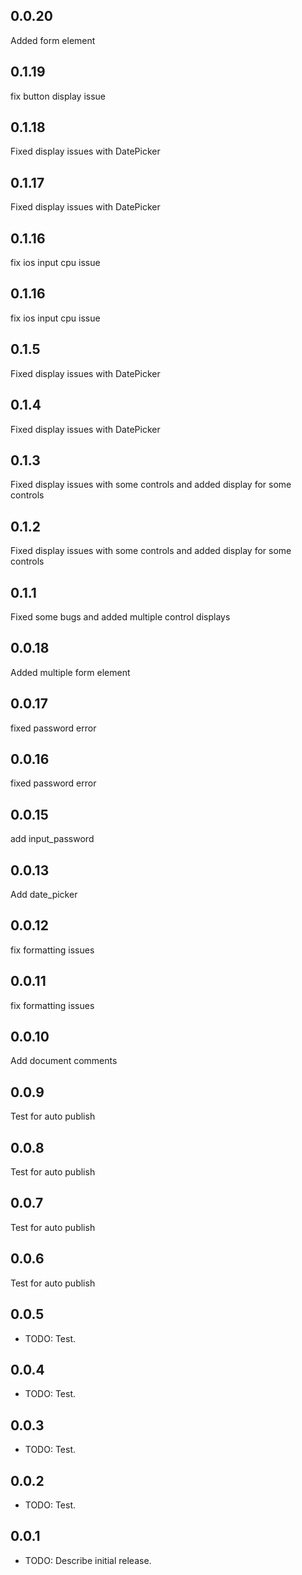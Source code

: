 ## 0.0.20

Added form element

## 0.1.19

fix button display issue

## 0.1.18

Fixed display issues with DatePicker

## 0.1.17

Fixed display issues with DatePicker

## 0.1.16

fix ios input cpu issue

## 0.1.16

fix ios input cpu issue

## 0.1.5

Fixed display issues with DatePicker

## 0.1.4

Fixed display issues with DatePicker

## 0.1.3

Fixed display issues with some controls and added display for some controls

## 0.1.2

Fixed display issues with some controls and added display for some controls

## 0.1.1

Fixed some bugs and added multiple control displays

## 0.0.18

Added multiple form element

## 0.0.17

fixed password error

## 0.0.16

fixed password error

## 0.0.15

add input_password

## 0.0.13

Add date_picker

## 0.0.12

fix formatting issues

## 0.0.11

fix formatting issues

## 0.0.10

Add document comments

## 0.0.9

Test for auto publish

## 0.0.8

Test for auto publish

## 0.0.7

Test for auto publish

## 0.0.6

Test for auto publish

## 0.0.5

* TODO: Test.
  
## 0.0.4

* TODO: Test.
  
## 0.0.3

* TODO: Test.
  
## 0.0.2

* TODO: Test.
  
## 0.0.1

* TODO: Describe initial release.
